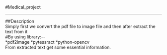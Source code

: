 #Medical_project
***
##Description <br>
Simply first we convert the pdf file to image file and then after extract the text from it<br>
 #By using library:--<br>
   *pdf2image
   *pytessract
   *python-opencv<br>
From extracted text get some essential information.
